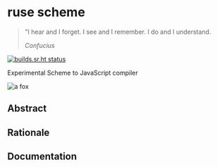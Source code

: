 # ruse scheme

> "I hear and I forget. I see and I remember. I do and I understand.
>
> *Confucius*

[![builds.sr.ht status](https://builds.sr.ht/~amz3/ruse-scheme.svg)](https://builds.sr.ht/~amz3/ruse-scheme?)

Experimental Scheme to JavaScript compiler

![a fox](https://raw.githubusercontent.com/scheme-live/ruse-scheme/master/nathan-anderson-3Lazy6QQR6c-unsplash-small.jpg)

## Abstract

## Rationale

## Documentation
